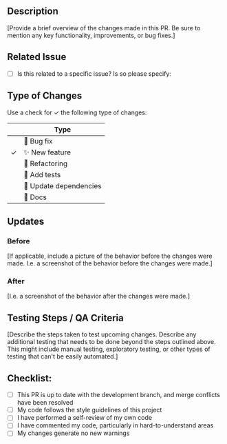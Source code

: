 ## Description

[Provide a brief overview of the changes made in this PR. Be sure to mention any key functionality, improvements, or bug fixes.]

## Related Issue

- [ ] Is this related to a specific issue? Is so please specify:


## Type of Changes

Use a check for  ✓ the following type of changes: 

|     | Type                       |
| --- | -------------------------- |
|     | :bug: Bug fix              |
| ✓   | :sparkles: New feature     |
|     | :hammer: Refactoring       |
|     | :100: Add tests            |
|     | :link: Update dependencies |
|     | :scroll: Docs              |

## Updates

### Before

[If applicable, include a picture of the behavior before the changes were made. I.e. a screenshot of the behavior before the changes were made.]

### After

[I.e. a screenshot of the behavior after the changes were made.]

## Testing Steps / QA Criteria

[Describe the steps taken to test upcoming changes. Describe any additional testing that needs to be done beyond the steps outlined above. This might include manual testing, exploratory testing, or other types of testing that can't be easily automated.]

## Checklist:

- [ ] This PR is up to date with the development branch, and merge conflicts have been resolved
- [ ] My code follows the style guidelines of this project
- [ ] I have performed a self-review of my own code
- [ ] I have commented my code, particularly in hard-to-understand areas
- [ ] My changes generate no new warnings